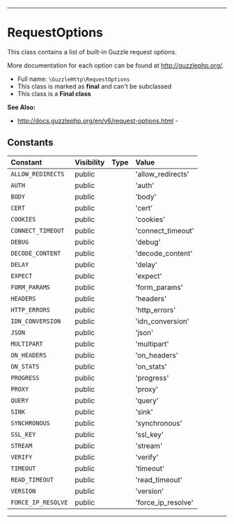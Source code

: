 ***

# RequestOptions

This class contains a list of built-in Guzzle request options.

More documentation for each option can be found at http://guzzlephp.org/.

* Full name: `\GuzzleHttp\RequestOptions`
* This class is marked as **final** and can't be subclassed
* This class is a **Final class**

**See Also:**

* http://docs.guzzlephp.org/en/v6/request-options.html - 


## Constants

| Constant | Visibility | Type | Value |
|:---------|:-----------|:-----|:------|
|`ALLOW_REDIRECTS`|public| |&#039;allow_redirects&#039;|
|`AUTH`|public| |&#039;auth&#039;|
|`BODY`|public| |&#039;body&#039;|
|`CERT`|public| |&#039;cert&#039;|
|`COOKIES`|public| |&#039;cookies&#039;|
|`CONNECT_TIMEOUT`|public| |&#039;connect_timeout&#039;|
|`DEBUG`|public| |&#039;debug&#039;|
|`DECODE_CONTENT`|public| |&#039;decode_content&#039;|
|`DELAY`|public| |&#039;delay&#039;|
|`EXPECT`|public| |&#039;expect&#039;|
|`FORM_PARAMS`|public| |&#039;form_params&#039;|
|`HEADERS`|public| |&#039;headers&#039;|
|`HTTP_ERRORS`|public| |&#039;http_errors&#039;|
|`IDN_CONVERSION`|public| |&#039;idn_conversion&#039;|
|`JSON`|public| |&#039;json&#039;|
|`MULTIPART`|public| |&#039;multipart&#039;|
|`ON_HEADERS`|public| |&#039;on_headers&#039;|
|`ON_STATS`|public| |&#039;on_stats&#039;|
|`PROGRESS`|public| |&#039;progress&#039;|
|`PROXY`|public| |&#039;proxy&#039;|
|`QUERY`|public| |&#039;query&#039;|
|`SINK`|public| |&#039;sink&#039;|
|`SYNCHRONOUS`|public| |&#039;synchronous&#039;|
|`SSL_KEY`|public| |&#039;ssl_key&#039;|
|`STREAM`|public| |&#039;stream&#039;|
|`VERIFY`|public| |&#039;verify&#039;|
|`TIMEOUT`|public| |&#039;timeout&#039;|
|`READ_TIMEOUT`|public| |&#039;read_timeout&#039;|
|`VERSION`|public| |&#039;version&#039;|
|`FORCE_IP_RESOLVE`|public| |&#039;force_ip_resolve&#039;|




***

